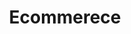 ---
title: Ecommerece
description: "These snippets are reusable snippets that can be used to build out your ecommerce pages."
icon: 'mdi-view-compact-outline'
slug: ecommerce
link: '/ecommerce'
navigation:
  title: ecommerce UI
  description: "These snippets are reusable snippets that can be used to build out your ecommerce pages."
  icon: 'mdi-bullhorn-outline'
  anchor: 'product-ecommerce'
  id: '66af878c483e68dc8d69b198'
---